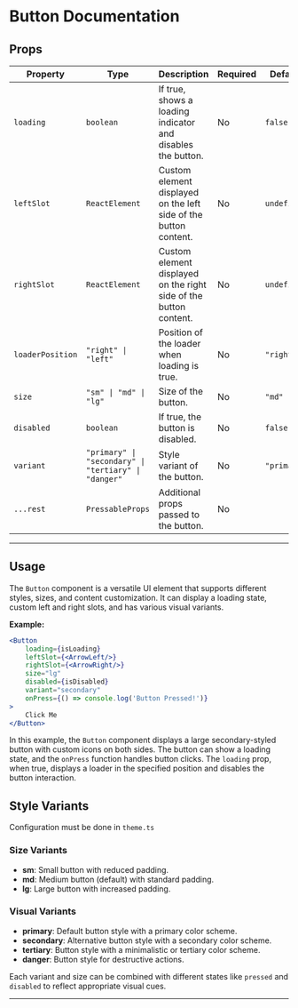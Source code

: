 # Button Documentation

## Props

| Property         | Type                                                | Description                                                       | Required | Default     |
|------------------|-----------------------------------------------------|-------------------------------------------------------------------|----------|-------------|
| `loading`        | `boolean`                                           | If true, shows a loading indicator and disables the button.       | No       | `false`     |
| `leftSlot`       | `ReactElement`                                      | Custom element displayed on the left side of the button content.  | No       | `undefined` |
| `rightSlot`      | `ReactElement`                                      | Custom element displayed on the right side of the button content. | No       | `undefined` |
| `loaderPosition` | `"right" \| "left"`                                 | Position of the loader when loading is true.                      | No       | `"right"`   |
| `size`           | `"sm" \| "md" \| "lg"`                              | Size of the button.                                               | No       | `"md"`      |
| `disabled`       | `boolean`                                           | If true, the button is disabled.                                  | No       | `false`     |
| `variant`        | `"primary" \| "secondary" \| "tertiary" \| "danger"` | Style variant of the button.                                      | No       | `"primary"` |
| `...rest`        | `PressableProps`                                    | Additional props passed to the button.                            | No       |             |

---

## Usage

The `Button` component is a versatile UI element that supports different styles, sizes, and content customization. It
can display a loading state, custom left and right slots, and has various visual variants.

**Example:**

```jsx
<Button
    loading={isLoading}
    leftSlot={<ArrowLeft/>}
    rightSlot={<ArrowRight/>}
    size="lg"
    disabled={isDisabled}
    variant="secondary"
    onPress={() => console.log('Button Pressed!')}
>
    Click Me
</Button>
```

In this example, the `Button` component displays a large secondary-styled button with custom icons on both sides. The
button can show a loading state, and the `onPress` function handles button clicks. The `loading` prop, when true,
displays a loader in the specified position and disables the button interaction.

## Style Variants

Configuration must be done in `theme.ts`

### Size Variants

- **sm**: Small button with reduced padding.
- **md**: Medium button (default) with standard padding.
- **lg**: Large button with increased padding.

### Visual Variants

- **primary**: Default button style with a primary color scheme.
- **secondary**: Alternative button style with a secondary color scheme.
- **tertiary**: Button style with a minimalistic or tertiary color scheme.
- **danger**: Button style for destructive actions.

Each variant and size can be combined with different states like `pressed` and `disabled` to reflect appropriate visual
cues.

---
